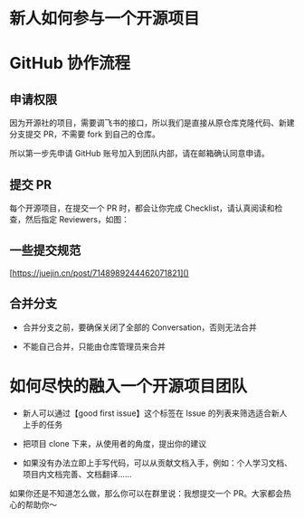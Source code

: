 # 新人如何参与一个开源项目

# GitHub 协作流程

## 申请权限

因为开源社的项目，需要调飞书的接口，所以我们是直接从原仓库克隆代码、新建分支提交 PR，不需要 fork 到自己的仓库。

所以第一步先申请 GitHub 账号加入到团队内部，请在邮箱确认同意申请。

## 提交 PR

每个开源项目，在提交一个 PR 时，都会让你完成 Checklist，请认真阅读和检查，然后指定 Reviewers，如图：

## 一些提交规范

[https://juejin.cn/post/7148989244462071821]()

## 合并分支

- 合并分支之前，要确保关闭了全部的 Conversation，否则无法合并

- 不能自己合并，只能由仓库管理员来合并

# 如何尽快的融入一个开源项目团队

- 新人可以通过【good first issue】这个标签在 Issue 的列表来筛选适合新人上手的任务

- 把项目 clone 下来，从使用者的角度，提出你的建议

- 如果没有办法立即上手写代码，可以从贡献文档入手，例如：个人学习文档、项目内文档完善、文档翻译\.\.\.\.\.\.



如果你还是不知道怎么做，那么你可以在群里说：我想提交一个 PR。大家都会热心的帮助你～



